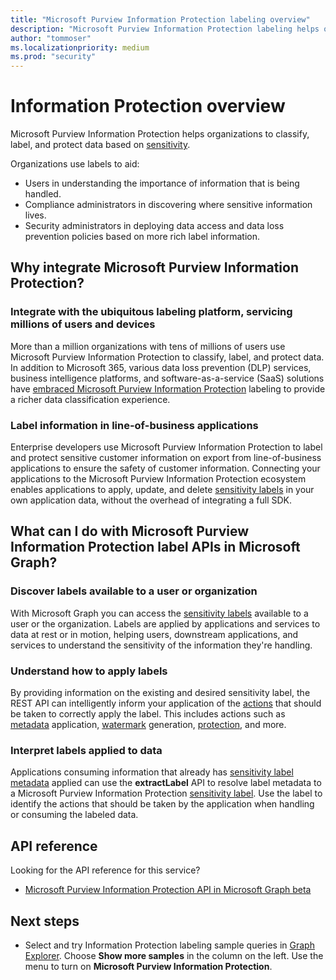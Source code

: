 ```yaml
---
title: "Microsoft Purview Information Protection labeling overview"
description: "Microsoft Purview Information Protection labeling helps organizations to classify, label, and protect data based on Microsoft 365 Security and Compliance Center Sensitivity Labels."
author: "tommoser"
ms.localizationpriority: medium
ms.prod: "security"
---
```


# Information Protection overview

Microsoft Purview Information Protection helps organizations to classify, label, and protect data based on [sensitivity](/Office365/SecurityCompliance/sensitivity-labels). 

Organizations use labels to aid:

* Users in understanding the importance of information that is being handled.
* Compliance administrators in discovering where sensitive information lives. 
* Security administrators in deploying data access and data loss prevention policies based on more rich label information.

## Why integrate Microsoft Purview Information Protection? 

### Integrate with the ubiquitous labeling platform, servicing millions of users and devices

More than a million organizations with tens of millions of users use Microsoft Purview Information Protection to classify, label, and protect data.  In addition to Microsoft 365, various data loss prevention (DLP) services, business intelligence platforms, and software-as-a-service (SaaS) solutions have [embraced Microsoft Purview Information Protection](https://www.microsoft.com/security/technology/information-protection) labeling to provide a richer data classification experience. 

### Label information in line-of-business applications

Enterprise developers use Microsoft Purview Information Protection to label and protect sensitive customer information on export from line-of-business applications to ensure the safety of customer information. Connecting your applications to the Microsoft Purview Information Protection ecosystem enables applications to apply, update, and delete [sensitivity labels](/Office365/SecurityCompliance/sensitivity-labels) in your own application data, without the overhead of integrating a full SDK.

## What can I do with Microsoft Purview Information Protection label APIs in Microsoft Graph? 

### Discover labels available to a user or organization

With Microsoft Graph you can access the [sensitivity labels](/graph/api/security-sensitivitylabel?view=graph-rest-beta) available to a user or the organization. Labels are applied by applications and services to data at rest or in motion, helping users, downstream applications, and services to understand the sensitivity of the information they're handling.

### Understand how to apply labels

By providing information on the existing and desired sensitivity label, the REST API can intelligently inform your application of the [actions](/graph/api/resources/security-informationprotectionaction?view=graph-rest-beta) that should be taken to correctly apply the label. This includes actions such as [metadata](/graph/api/resources/security-metadataaction?view=graph-rest-beta) application, [watermark](/graph/api/resources/security-addwatermarkaction?view=graph-rest-beta) generation, [protection](/graph/api/resources/security-protectbytemplateaction?view=graph-rest-beta), and more.

### Interpret labels applied to data

Applications consuming information that already has [sensitivity label metadata](/graph/api/resources/security-metadataaction?view=graph-rest-beta) applied can use the **extractLabel** API to resolve label metadata to a Microsoft Purview Information Protection [sensitivity label](/graph/api/resources/security-informationprotectionlabel.md?view=graph-rest-beta). Use the label to identify the actions that should be taken by the application when handling or consuming the labeled data. 

## API reference

Looking for the API reference for this service?

- [Microsoft Purview Information Protection API in Microsoft Graph beta](/graph/api/resources/security-informationprotectionlabel?view=graph-rest-beta)

## Next steps

- Select and try Information Protection labeling sample queries in [Graph Explorer](https://developer.microsoft.com/graph/graph-explorer). Choose **Show more samples** in the column on the left. Use the menu to turn on **Microsoft Purview Information Protection**.
